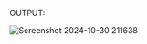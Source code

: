 OUTPUT:

![Screenshot 2024-10-30 211638](https://github.com/user-attachments/assets/8ade539b-c11a-4c15-9058-99e38c106227)


